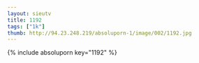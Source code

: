 ```yaml
--- 
layout: sieutv
title: 1192
tags: ["1k"]
thumb: http://94.23.248.219/absoluporn-1/image/002/1192.jpg
---
```

{% include absoluporn key="1192" %} 
